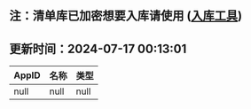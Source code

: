## 注：清单库已加密想要入库请使用 ([入库工具](https://github.com/BlankTMing/ManifestAutoUpdate/releases))

## 更新时间：2024-07-17 00:13:01
| AppID | 名称 | 类型  |
| :-------------------- | :----------------------------- | :----------- |
| null | null| null |
